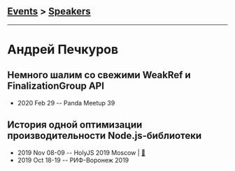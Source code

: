 ## [Events](../README.md) > [Speakers](../speakers.md)
---

# Андрей Печкуров

## Немного шалим со свежими WeakRef и FinalizationGroup API
- 2020 Feb 29 -- Panda Meetup 39    
## История одной оптимизации производительности Node.js-библиотеки
- 2019 Nov 08-09 -- HolyJS 2019 Moscow  | [:notebook:](https://assets.ctfassets.net/nn534z2fqr9f/3TYh3SMlt1ZciMrUouYWA2/7fbffdd2a47096c584b717d8d4c9dca9/100590_191084787_Andrey_Pechkurov_Istoriya_odnoy_optimizatsii_proizvoditelnosti_Node.js-biblioteki.pdf)  
- 2019 Oct 18-19 -- РИФ-Воронеж 2019    
